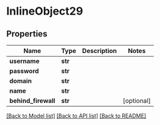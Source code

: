 # InlineObject29

## Properties
Name | Type | Description | Notes
------------ | ------------- | ------------- | -------------
**username** | **str** |  | 
**password** | **str** |  | 
**domain** | **str** |  | 
**name** | **str** |  | 
**behind_firewall** | **str** |  | [optional] 

[[Back to Model list]](../README.md#documentation-for-models) [[Back to API list]](../README.md#documentation-for-api-endpoints) [[Back to README]](../README.md)


